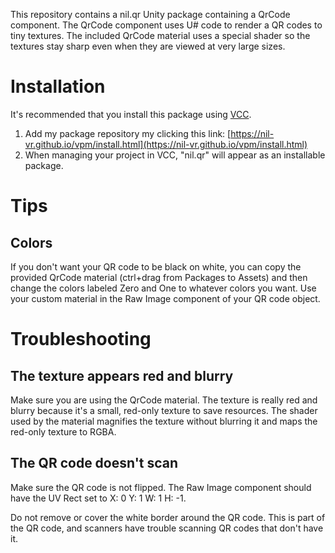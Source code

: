 This repository contains a nil.qr Unity package containing a QrCode component. The QrCode component uses U# code to render a QR codes to tiny textures. The included QrCode material uses a special shader so the textures stay sharp even when they are viewed at very large sizes.

# Installation

It's recommended that you install this package using [VCC].

1. Add my package repository my clicking this link: [https://nil-vr.github.io/vpm/install.html](https://nil-vr.github.io/vpm/install.html)
2. When managing your project in VCC, "nil.qr" will appear as an installable package.

[VCC]: https://vcc.docs.vrchat.com/

# Tips

## Colors

If you don't want your QR code to be black on white, you can copy the provided QrCode material (ctrl+drag from Packages to Assets) and then change the colors labeled Zero and One to whatever colors you want. Use your custom material in the Raw Image component of your QR code object.

# Troubleshooting

## The texture appears red and blurry

Make sure you are using the QrCode material. The texture is really red and blurry because it's a small, red-only texture to save resources. The shader used by the material magnifies the texture without blurring it and maps the red-only texture to RGBA.

## The QR code doesn't scan

Make sure the QR code is not flipped. The Raw Image component should have the UV Rect set to X: 0 Y: 1 W: 1 H: -1.

Do not remove or cover the white border around the QR code. This is part of the QR code, and scanners have trouble scanning QR codes that don't have it.
